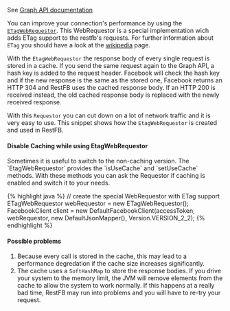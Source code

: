 See <a href="https://developers.facebook.com/docs/marketing-api/etags" target="_blank" class="label label-primary">Graph API documentation</a>

You can improve your connection's performance by using the <a target="_blank" href="/javadoc/com/restfb/ETagWebRequestor.html">`ETagWebRequestor`</a>. This WebRequestor is a special implementation wich adds ETag support to the restfb's requests. For further information about `ETag` you should have a look at the <a href="http://en.wikipedia.org/wiki/HTTP_ETag" target="_blank">wikipedia</a> page.

With the `EtagWebRequestor` the response body of every single request is stored in a cache. If you send the same request again to the Graph API, a hash key is added to the request header. Facebook will check the hash key and if the new response is the same as the stored one, Facebook returns an HTTP 304 and RestFB uses the cached response body. If an HTTP 200 is received instead, the old cached response body is replaced with the newly received response.

With this `Requestor` you can cut down on a lot of network traffic and it is very easy to use. This snippet shows how the `EtagWebRequestor` is created and used in RestFB.

<div class="rfb-callout info">
	<h4>Disable Caching while using EtagWebRequestor</h4>
	<div>
		<p markdown="1">Sometimes it is useful to switch to the non-caching version. The `EtagWebRequestor` provides the `isUseCache` and `setUseCache` methods. With these methods you can ask the Requestor if caching is enabled and switch it to your needs.
		</p>
	</div>
</div>

{% highlight java %}
// create the special WebRequestor with ETag support
ETagWebRequestor webRequestor = new ETagWebRequestor();
FacebookClient client = 
  new DefaultFacebookClient(accessToken, webRequestor, new DefaultJsonMapper(), Version.VERSION_2_2);
{% endhighlight %}



<div class="rfb-callout warning">
	<h4>Possible problems</h4>
	<div>
		<ol>
<li>Because every call is stored in the cache, this may lead to a performance degredation if the cache size increases significantly.</li>
<li>The cache uses a <code>SoftHashMap</code> to store the response bodies. If you drive your system to the memory limit, the JVM will remove elements from the cache to allow the system to work normally. If this happens at a really bad time, RestFB may run into problems and you will have to re-try your request.</li>
</ol>
	</div>
</div>